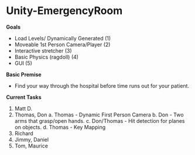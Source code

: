 # Unity-EmergencyRoom

**Goals**
* Load Levels/ Dynamically Generated (1)
* Moveable 1st Person Camera/Player (2)
* Interactive stretcher (3)
* Basic Physics (ragdoll) (4)
* GUI (5)


**Basic Premise**
* Find your way through the hospital before time runs out for your patient.


**Current Tasks**

1. Matt D.
2. Thomas, Don
    a. Thomas - Dynamic First Person Camera
    b. Don - Two arms that grasp/open hands.
    c. Don/Thomas - Hit detection for planes on objects.
    d. Thomas - Key Mapping
3. Richard
4. Jimmy, Daniel
5. Tom, Maurice
